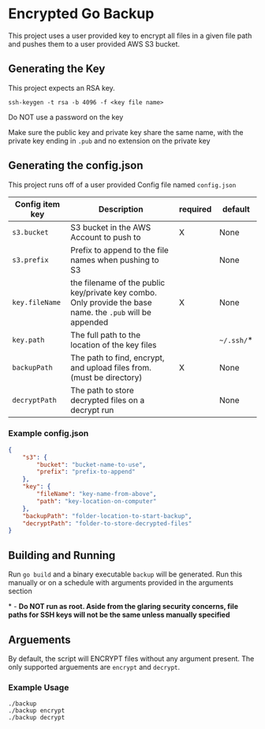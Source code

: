 # Encrypted Go Backup

This project uses a user provided key to encrypt all files in a given file path and pushes them to a user provided AWS S3 bucket.

## Generating the Key

This project expects an RSA key.

`ssh-keygen -t rsa -b 4096 -f <key file name>`

Do NOT use a password on the key

Make sure the public key and private key share the same name, with the private key ending in `.pub` and no extension on the private key

## Generating the config.json

This project runs off of a user provided Config file named `config.json`

| Config item key | Description | required | default |
|-|-|-|-|
|`s3.bucket`| S3 bucket in the AWS Account to push to| X |None|
|`s3.prefix`| Prefix to append to the file names when pushing to S3 | |None|
|`key.fileName`|the filename of the public key/private key combo. Only provide the base name. the `.pub` will be appended|X|None|
|`key.path`|The full path to the location of the key files||`~/.ssh/`*|
|`backupPath`|The path to find, encrypt, and upload files from. (must be directory)|X|None|
|`decryptPath`|The path to store decrypted files on a decrypt run||None|

### Example config.json

```json
{
    "s3": {
        "bucket": "bucket-name-to-use",
        "prefix": "prefix-to-append"
    },
    "key": {
        "fileName": "key-name-from-above",
        "path": "key-location-on-computer"
    },
    "backupPath": "folder-location-to-start-backup",
    "decryptPath": "folder-to-store-decrypted-files"
}
```

## Building and Running

Run `go build` and a binary executable `backup` will be generated. Run this manually or on a schedule with arguments provided in the arguments section

\* - **Do NOT run as root. Aside from the glaring security concerns, file paths for SSH keys will not be the same unless manually specified**

## Arguements

By default, the script will ENCRYPT files without any argument present. The only supported arguements are `encrypt` and `decrypt`.

### Example Usage

`./backup`\
`./backup encrypt`\
`./backup decrypt`